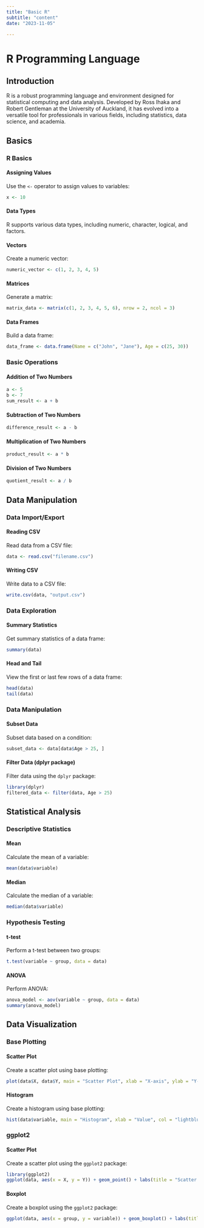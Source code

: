 ```yaml
---
title: "Basic R"
subtitle: "content"
date: "2023-11-05"

---
```

# R Programming Language

## Introduction

R is a robust programming language and environment designed for statistical computing and data analysis. Developed by Ross Ihaka and Robert Gentleman at the University of Auckland, it has evolved into a versatile tool for professionals in various fields, including statistics, data science, and academia.

## Basics

### R Basics

#### Assigning Values

Use the `<-` operator to assign values to variables:

```R
x <- 10
```

#### Data Types

R supports various data types, including numeric, character, logical, and factors.

#### Vectors

Create a numeric vector:

```R
numeric_vector <- c(1, 2, 3, 4, 5)
```

#### Matrices

Generate a matrix:

```R
matrix_data <- matrix(c(1, 2, 3, 4, 5, 6), nrow = 2, ncol = 3)
```

#### Data Frames

Build a data frame:

```R
data_frame <- data.frame(Name = c("John", "Jane"), Age = c(25, 30))
```

### Basic Operations

#### Addition of Two Numbers

```R
a <- 5
b <- 7
sum_result <- a + b
```

#### Subtraction of Two Numbers

```R
difference_result <- a - b
```

#### Multiplication of Two Numbers

```R
product_result <- a * b
```

#### Division of Two Numbers

```R
quotient_result <- a / b
```

## Data Manipulation

### Data Import/Export

#### Reading CSV

Read data from a CSV file:

```R
data <- read.csv("filename.csv")
```

#### Writing CSV

Write data to a CSV file:

```R
write.csv(data, "output.csv")
```

### Data Exploration

#### Summary Statistics

Get summary statistics of a data frame:

```R
summary(data)
```

#### Head and Tail

View the first or last few rows of a data frame:

```R
head(data)
tail(data)
```

### Data Manipulation

#### Subset Data

Subset data based on a condition:

```R
subset_data <- data[data$Age > 25, ]
```

#### Filter Data (dplyr package)

Filter data using the `dplyr` package:

```R
library(dplyr)
filtered_data <- filter(data, Age > 25)
```

## Statistical Analysis

### Descriptive Statistics

#### Mean

Calculate the mean of a variable:

```R
mean(data$variable)
```

#### Median

Calculate the median of a variable:

```R
median(data$variable)
```

### Hypothesis Testing

#### t-test

Perform a t-test between two groups:

```R
t.test(variable ~ group, data = data)
```

#### ANOVA

Perform ANOVA:

```R
anova_model <- aov(variable ~ group, data = data)
summary(anova_model)
```

## Data Visualization

### Base Plotting

#### Scatter Plot

Create a scatter plot using base plotting:

```R
plot(data$X, data$Y, main = "Scatter Plot", xlab = "X-axis", ylab = "Y-axis")
```

#### Histogram

Create a histogram using base plotting:

```R
hist(data$variable, main = "Histogram", xlab = "Value", col = "lightblue")
```

### ggplot2

#### Scatter Plot

Create a scatter plot using the `ggplot2` package:

```R
library(ggplot2)
ggplot(data, aes(x = X, y = Y)) + geom_point() + labs(title = "Scatter Plot", x = "X-axis", y = "Y-axis")
```

#### Boxplot

Create a boxplot using the `ggplot2` package:

```R
ggplot(data, aes(x = group, y = variable)) + geom_boxplot() + labs(title = "Boxplot", x = "Group", y = "Variable")
```
